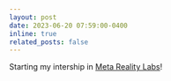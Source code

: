 ```yaml
---
layout: post
date: 2023-06-20 07:59:00-0400
inline: true
related_posts: false
---
```


Starting my intership in <a href="https://about.meta.com/realitylabs/">Meta Reality Labs</a>!